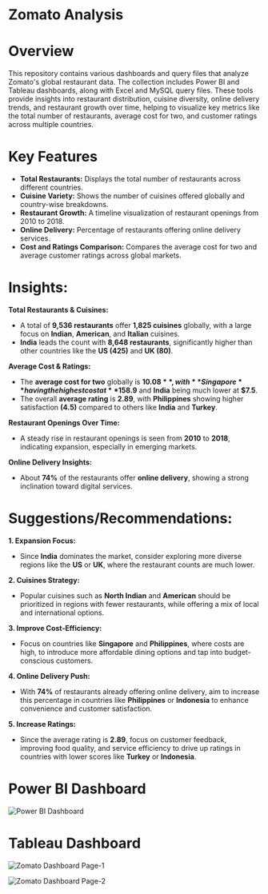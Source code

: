 # Zomato Analysis

# Overview
This repository contains various dashboards and query files that analyze Zomato's global restaurant data. The collection includes Power BI and Tableau dashboards, along with Excel and MySQL query files. These tools provide insights into restaurant distribution, cuisine diversity, online delivery trends, and restaurant growth over time, helping to visualize key metrics like the total number of restaurants, average cost for two, and customer ratings across multiple countries.

# Key Features
- **Total Restaurants:** Displays the total number of restaurants across different countries.
- **Cuisine Variety:** Shows the number of cuisines offered globally and country-wise breakdowns.
- **Restaurant Growth:** A timeline visualization of restaurant openings from 2010 to 2018.
- **Online Delivery:** Percentage of restaurants offering online delivery services.
- **Cost and Ratings Comparison:** Compares the average cost for two and average customer ratings across global markets.

# Insights:

**Total Restaurants & Cuisines:**
- A total of **9,536 restaurants** offer **1,825 cuisines** globally, with a large focus on **Indian**, **American**, and **Italian** cuisines.
- **India** leads the count with **8,648 restaurants**, significantly higher than other countries like the **US (425)** and **UK (80)**.

**Average Cost & Ratings:**
- The **average cost for two** globally is **$10.08**, with **Singapore** having the highest cost at **$158.9** and **India** being much lower at **$7.5**.
- The overall **average rating** is **2.89**, with **Philippines** showing higher satisfaction **(4.5)** compared to others like **India** and **Turkey**.

**Restaurant Openings Over Time:**
- A steady rise in restaurant openings is seen from **2010** to **2018**, indicating expansion, especially in emerging markets.

**Online Delivery Insights:**
- About **74%** of the restaurants offer **online delivery**, showing a strong inclination toward digital services.

# Suggestions/Recommendations:
**1. Expansion Focus:**
-	Since **India** dominates the market, consider exploring more diverse regions like the **US** or **UK**, where the restaurant counts are much lower.

**2.	Cuisines Strategy:**
-	Popular cuisines such as **North Indian** and **American** should be prioritized in regions with fewer restaurants, while offering a mix of local and international options.

**3.	Improve Cost-Efficiency:**
-	Focus on countries like **Singapore** and **Philippines**, where costs are high, to introduce more affordable dining options and tap into budget-conscious customers.

**4.	Online Delivery Push:**
-	With **74%** of restaurants already offering online delivery, aim to increase this percentage in countries like **Philippines** or **Indonesia** to enhance convenience and customer satisfaction.

**5.	Increase Ratings:**
-	Since the average rating is **2.89**, focus on customer feedback, improving food quality, and service efficiency to drive up ratings in countries with lower scores like **Turkey** or **Indonesia**.

# Power BI Dashboard
![Power BI Dashboard](https://github.com/user-attachments/assets/017f134f-c282-49ec-bfa7-ed9d0424378c)

# Tableau Dashboard
![Zomato Dashboard Page-1](https://github.com/user-attachments/assets/d44b37ab-a172-4c72-b915-09b6df5d1cdb)

![Zomato Dashboard Page-2](https://github.com/user-attachments/assets/d9ee552e-2e49-4106-9fe1-5e3bf97a5a03)
